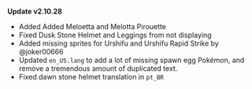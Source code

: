 **Update v2.10.28**

- Added Added Meloetta and Melotta Pirouette
- Fixed Dusk Stone Helmet and Leggings from not displaying
- Added missing sprites for Urshifu and Urshifu Rapid Strike by @joker00666 
- Updated `en_US.lang` to add a lot of missing spawn egg Pokémon, and remove a tremendous amount of duplicated text.
- Fixed dawn stone helmet translation in `pt_BR`